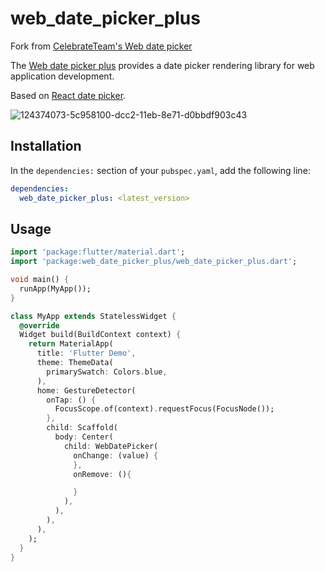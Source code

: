 # web_date_picker_plus

Fork from [CelebrateTeam's Web date picker](https://github.com/CelebrateTeam/web_date_picker)

The [Web date picker plus](https://pub.dev/packages/web_date_picker_plus) provides a date picker rendering library for web application development.

Based on [React date picker](https://www.npmjs.com/package/react-datepicker). 

![124374073-5c958100-dcc2-11eb-8e71-d0bbdf903c43](https://user-images.githubusercontent.com/52229424/142961868-7a2a6617-8fe2-4dea-ad70-e7dfb50a7eaa.gif)

## Installation

In the `dependencies:` section of your `pubspec.yaml`, add the following line:

```yaml
dependencies:
  web_date_picker_plus: <latest_version>
```

## Usage

```dart
import 'package:flutter/material.dart';
import 'package:web_date_picker_plus/web_date_picker_plus.dart';

void main() {
  runApp(MyApp());
}

class MyApp extends StatelessWidget {
  @override
  Widget build(BuildContext context) {
    return MaterialApp(
      title: 'Flutter Demo',
      theme: ThemeData(
        primarySwatch: Colors.blue,
      ),
      home: GestureDetector(
        onTap: () {
          FocusScope.of(context).requestFocus(FocusNode());
        },
        child: Scaffold(
          body: Center(
            child: WebDatePicker(
              onChange: (value) {
              },
              onRemove: (){

              }
            ),
          ),
        ),
      ),
    );
  }
}
```
